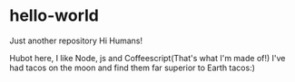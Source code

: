 # hello-world
Just another repository
Hi Humans!

Hubot here, I like Node, js and Coffeescript(That's what I'm made of!)
I've had tacos on the moon and find them far superior to Earth tacos:)
